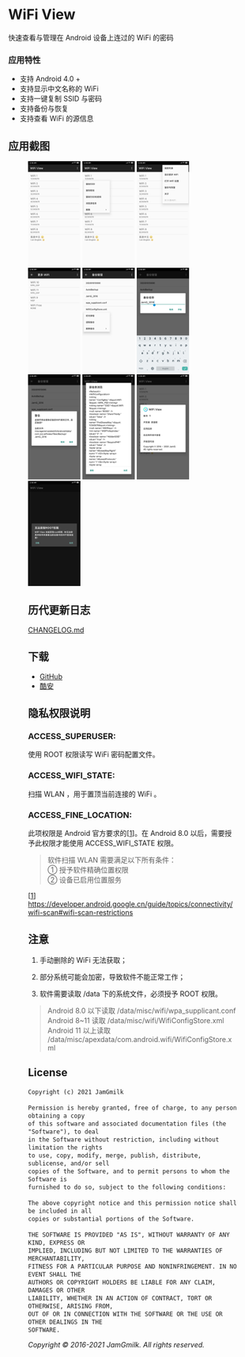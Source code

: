 # WiFi View
 
快速查看与管理在 Android 设备上连过的 WiFi 的密码


### 应用特性
- 支持 Android 4.0 +
- 支持显示中文名称的 WiFi
- 支持一键复制 SSID 与密码
- 支持备份与恢复
- 支持查看 WiFi 的源信息


## 应用截图
<figure class="pic">
    <a href="/Screenshots/1.jpg"><img src="/Screenshots/1.jpg" height="25%" width="25%" /></a>
    <a href="/Screenshots/2.jpg"><img src="/Screenshots/2.jpg" height="25%" width="25%" /></a>
    <a href="/Screenshots/3.jpg"><img src="/Screenshots/3.jpg" height="25%" width="25%" /></a>
    <a href="/Screenshots/4.jpg"><img src="/Screenshots/4.jpg" height="25%" width="25%" /></a>
    <a href="/Screenshots/5.jpg"><img src="/Screenshots/5.jpg" height="25%" width="25%" /></a>
    <a href="/Screenshots/6.jpg"><img src="/Screenshots/6.jpg" height="25%" width="25%" /></a>
    <a href="/Screenshots/7.jpg"><img src="/Screenshots/7.jpg" height="25%" width="25%" /></a>
    <a href="/Screenshots/8.jpg"><img src="/Screenshots/8.jpg" height="25%" width="25%" /></a>
    <a href="/Screenshots/9.jpg"><img src="/Screenshots/9.jpg" height="25%" width="25%" /></a>
    <a href="/Screenshots/10.jpg"><img src="/Screenshots/10.jpg" height="25%" width="25%" /></a>

## 历代更新日志
[CHANGELOG.md](CHANGELOG.md)


## 下载
- [GitHub](https://github.com/JamGmilk/WiFi-View/releases)
- [酷安](https://www.coolapk.com/apk/com.zzz.wifiview)


## 隐私权限说明
### ACCESS_SUPERUSER:
使用 ROOT 权限读写 WiFi 密码配置文件。  
 
### ACCESS_WIFI_STATE:
扫描 WLAN ，用于置顶当前连接的 WiFi 。  
 
### ACCESS_FINE_LOCATION:
此项权限是 Android 官方要求的[[1]]。在 Android 8.0 以后，需要授予此权限才能使用 ACCESS_WIFI_STATE 权限。  
 
>软件扫描 WLAN 需要满足以下所有条件：  
> ① 授予软件精确位置权限  
> ② 设备已启用位置服务  
 
[[1]] https://developer.android.google.cn/guide/topics/connectivity/wifi-scan#wifi-scan-restrictions

[1]: <https://developer.android.google.cn/guide/topics/connectivity/wifi-scan#wifi-scan-restrictions>


## 注意

1. 手动删除的 WiFi 无法获取；

2. 部分系统可能会加密，导致软件不能正常工作；

3. 软件需要读取 /data 下的系统文件，必须授予 ROOT 权限。
 > Android 8.0 以下读取 /data/misc/wifi/wpa_supplicant.conf<br>
 > Android 8~11 读取 /data/misc/wifi/WifiConfigStore.xml<br>
 > Android 11 以上读取 /data/misc/apexdata/com.android.wifi/WifiConfigStore.xml

## License
```
Copyright (c) 2021 JamGmilk

Permission is hereby granted, free of charge, to any person obtaining a copy
of this software and associated documentation files (the "Software"), to deal
in the Software without restriction, including without limitation the rights
to use, copy, modify, merge, publish, distribute, sublicense, and/or sell
copies of the Software, and to permit persons to whom the Software is
furnished to do so, subject to the following conditions:

The above copyright notice and this permission notice shall be included in all
copies or substantial portions of the Software.

THE SOFTWARE IS PROVIDED "AS IS", WITHOUT WARRANTY OF ANY KIND, EXPRESS OR
IMPLIED, INCLUDING BUT NOT LIMITED TO THE WARRANTIES OF MERCHANTABILITY,
FITNESS FOR A PARTICULAR PURPOSE AND NONINFRINGEMENT. IN NO EVENT SHALL THE
AUTHORS OR COPYRIGHT HOLDERS BE LIABLE FOR ANY CLAIM, DAMAGES OR OTHER
LIABILITY, WHETHER IN AN ACTION OF CONTRACT, TORT OR OTHERWISE, ARISING FROM,
OUT OF OR IN CONNECTION WITH THE SOFTWARE OR THE USE OR OTHER DEALINGS IN THE
SOFTWARE.
```

*Copyright &#169; 2016-2021 JamGmilk. All rights reserved.*
